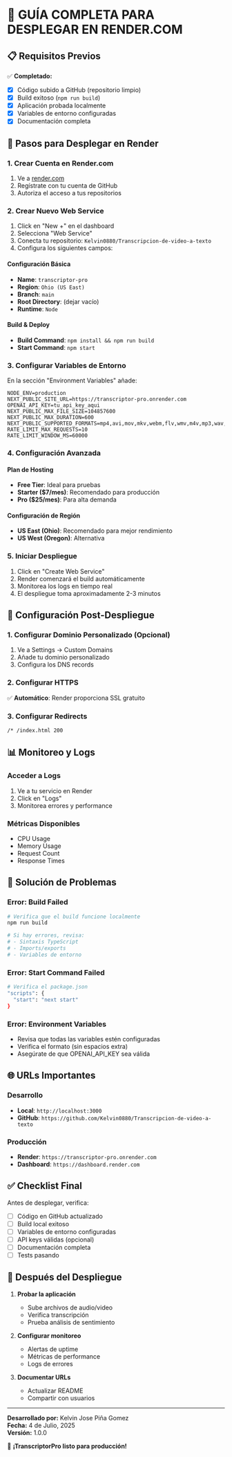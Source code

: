 # 🚀 GUÍA COMPLETA PARA DESPLEGAR EN RENDER.COM

## 📋 Requisitos Previos

✅ **Completado:**
- [x] Código subido a GitHub (repositorio limpio)
- [x] Build exitoso (`npm run build`)
- [x] Aplicación probada localmente
- [x] Variables de entorno configuradas
- [x] Documentación completa

## 🎯 Pasos para Desplegar en Render

### 1. Crear Cuenta en Render.com
1. Ve a [render.com](https://render.com)
2. Regístrate con tu cuenta de GitHub
3. Autoriza el acceso a tus repositorios

### 2. Crear Nuevo Web Service
1. Click en "New +" en el dashboard
2. Selecciona "Web Service"
3. Conecta tu repositorio: `Kelvin0880/Transcripcion-de-video-a-texto`
4. Configura los siguientes campos:

#### Configuración Básica
- **Name**: `transcriptor-pro`
- **Region**: `Ohio (US East)`
- **Branch**: `main`
- **Root Directory**: (dejar vacío)
- **Runtime**: `Node`

#### Build & Deploy
- **Build Command**: `npm install && npm run build`
- **Start Command**: `npm start`

### 3. Configurar Variables de Entorno

En la sección "Environment Variables" añade:

```env
NODE_ENV=production
NEXT_PUBLIC_SITE_URL=https://transcriptor-pro.onrender.com
OPENAI_API_KEY=tu_api_key_aqui
NEXT_PUBLIC_MAX_FILE_SIZE=104857600
NEXT_PUBLIC_MAX_DURATION=600
NEXT_PUBLIC_SUPPORTED_FORMATS=mp4,avi,mov,mkv,webm,flv,wmv,m4v,mp3,wav,flac,m4a,aac,ogg
RATE_LIMIT_MAX_REQUESTS=10
RATE_LIMIT_WINDOW_MS=60000
```

### 4. Configuración Avanzada

#### Plan de Hosting
- **Free Tier**: Ideal para pruebas
- **Starter ($7/mes)**: Recomendado para producción
- **Pro ($25/mes)**: Para alta demanda

#### Configuración de Región
- **US East (Ohio)**: Recomendado para mejor rendimiento
- **US West (Oregon)**: Alternativa

### 5. Iniciar Despliegue

1. Click en "Create Web Service"
2. Render comenzará el build automáticamente
3. Monitorea los logs en tiempo real
4. El despliegue toma aproximadamente 2-3 minutos

## 🔧 Configuración Post-Despliegue

### 1. Configurar Dominio Personalizado (Opcional)
1. Ve a Settings → Custom Domains
2. Añade tu dominio personalizado
3. Configura los DNS records

### 2. Configurar HTTPS
✅ **Automático**: Render proporciona SSL gratuito

### 3. Configurar Redirects
```
/* /index.html 200
```

## 📊 Monitoreo y Logs

### Acceder a Logs
1. Ve a tu servicio en Render
2. Click en "Logs"
3. Monitorea errores y performance

### Métricas Disponibles
- CPU Usage
- Memory Usage
- Request Count
- Response Times

## 🚨 Solución de Problemas

### Error: Build Failed
```bash
# Verifica que el build funcione localmente
npm run build

# Si hay errores, revisa:
# - Sintaxis TypeScript
# - Imports/exports
# - Variables de entorno
```

### Error: Start Command Failed
```bash
# Verifica el package.json
"scripts": {
  "start": "next start"
}
```

### Error: Environment Variables
- Revisa que todas las variables estén configuradas
- Verifica el formato (sin espacios extra)
- Asegúrate de que OPENAI_API_KEY sea válida

## 🌐 URLs Importantes

### Desarrollo
- **Local**: `http://localhost:3000`
- **GitHub**: `https://github.com/Kelvin0880/Transcripcion-de-video-a-texto`

### Producción
- **Render**: `https://transcriptor-pro.onrender.com`
- **Dashboard**: `https://dashboard.render.com`

## ✅ Checklist Final

Antes de desplegar, verifica:

- [ ] Código en GitHub actualizado
- [ ] Build local exitoso
- [ ] Variables de entorno configuradas
- [ ] API keys válidas (opcional)
- [ ] Documentación completa
- [ ] Tests pasando

## 🎉 Después del Despliegue

1. **Probar la aplicación**
   - Sube archivos de audio/video
   - Verifica transcripción
   - Prueba análisis de sentimiento

2. **Configurar monitoreo**
   - Alertas de uptime
   - Métricas de performance
   - Logs de errores

3. **Documentar URLs**
   - Actualizar README
   - Compartir con usuarios

---

**Desarrollado por:** Kelvin Jose Piña Gomez  
**Fecha:** 4 de Julio, 2025  
**Versión:** 1.0.0  

🚀 **¡TranscriptorPro listo para producción!**
